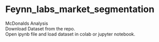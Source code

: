 # Feynn_labs_market_segmentation
McDonalds Analysis<br>
Download Dataset from the repo.<br>
Open ipynb file and load dataset in colab or jupyter notebook.
